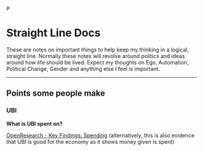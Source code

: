 P
# Straight Line Docs
These are notes on important things to help keep my thinking in a logical, straight line. Normally these notes will revolve around politics and ideas around how life should be lived. Expect my thoughts on Ego, Automation, Political Change, Gender and anything else I feel is important.

------

## Points some people make
### UBI
**What is UBI spent on?**

[OpenResearch - Key Findings: Spending](https://www.openresearchlab.org/findings/key-findings-spending) (alternatively, this is also evidence that UBI is good for the economy as it shows money given is spent)
